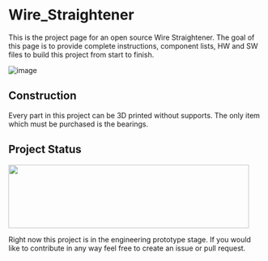 # Wire_Straightener
This is the project page for an open source Wire Straightener. The goal of this page is to provide complete instructions, component lists, HW and SW files to build this project from start to finish. 

![image](https://github.com/user-attachments/assets/926a7aa8-0597-4e77-ac56-cbefafe48348)

## Construction

Every part in this project can be 3D printed without supports. The only item which must be purchased is the bearings.


## Project Status

<img src="https://github.com/offbyfour/DC_Supply_5p5kW/assets/124545095/4eff57e3-ac06-48fe-8114-b59e78c0e51f" width="475" height="125" /> 

Right now this project is in the engineering prototype stage. If you would like to contribute in any way feel free to create an issue or pull request. 
